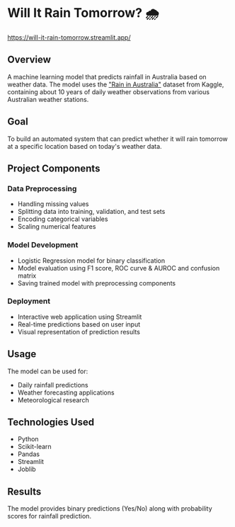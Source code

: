 # Will It Rain Tomorrow? 🌧️

https://will-it-rain-tomorrow.streamlit.app/

## Overview
A machine learning model that predicts rainfall in Australia based on weather data. 
The model uses the ["Rain in Australia"](https://kaggle.com/jsphyg/weather-dataset-rattle-package) dataset from Kaggle, containing about 10 years of daily weather observations from various Australian weather stations.

## Goal
To build an automated system that can predict whether it will rain tomorrow at a specific location based on today's weather data.

## Project Components

### Data Preprocessing
- Handling missing values
- Splitting data into training, validation, and test sets
- Encoding categorical variables
- Scaling numerical features

### Model Development
- Logistic Regression model for binary classification
- Model evaluation using F1 score, ROC curve & AUROC and confusion matrix
- Saving trained model with preprocessing components

### Deployment
- Interactive web application using Streamlit
- Real-time predictions based on user input
- Visual representation of prediction results

## Usage
The model can be used for:
- Daily rainfall predictions
- Weather forecasting applications
- Meteorological research

## Technologies Used
- Python
- Scikit-learn
- Pandas
- Streamlit
- Joblib

## Results
The model provides binary predictions (Yes/No) along with probability scores for rainfall prediction.